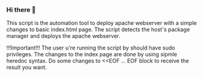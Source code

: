 ### Hi there 👋

This script is the automation tool to deploy apache webserver with a simple changes to basic index.html page.
The script detects the host's package manager and deploys the apache webserver.

!!!Important!!!
The user u're running the script by should have sudo privileges.
The changes to the index page are done by using sipmle heredoc syntax.
Do some changes to <<EOF ... EOF block to receive the result you want.
